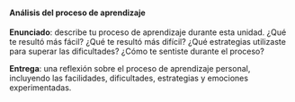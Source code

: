 #### Análisis del proceso de aprendizaje

**Enunciado**: describe tu proceso de aprendizaje durante esta unidad. ¿Qué te resultó más fácil? ¿Qué te resultó más difícil? ¿Qué estrategias utilizaste para superar las dificultades? ¿Cómo te sentiste durante el proceso?

**Entrega**: una reflexión sobre el proceso de aprendizaje personal, incluyendo las facilidades, dificultades, estrategias y emociones experimentadas.